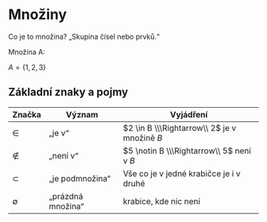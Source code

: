 # Množiny

Co je to množina? „Skupina čísel nebo prvků.“

Množina A:

$A = \{1,2,3\}$


## Základní znaky a pojmy

| Značka | Význam              | Vyjádření                                      |
|--------|---------------------|------------------------------------------------|
| $\in$  | „je v“              | $2 \in B \\\Rightarrow\\ 2$ je v množině $B$ |
| $\notin$ | „není v“          | $5 \notin B \\\Rightarrow\\ 5$ není v $B$   |
| $\subset$ | „je podmnožina“  | Vše co je v jedné krabičce je i v druhé            |
| $\emptyset$ | „prázdná množina“| krabice, kde nic není                                                |
